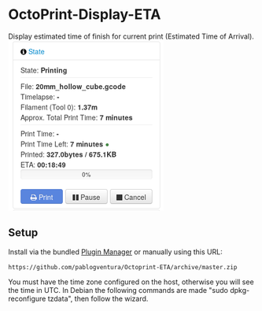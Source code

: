 # OctoPrint-Display-ETA

Display estimated time of finish for current print (Estimated Time of Arrival).
![alt text](./extras/img/screenshot.png)

## Setup

Install via the bundled [Plugin Manager](https://github.com/foosel/OctoPrint/wiki/Plugin:-Plugin-Manager)
or manually using this URL:

    https://github.com/pablogventura/Octoprint-ETA/archive/master.zip

You must have the time zone configured on the host, otherwise you will see the time in UTC.
In Debian the following commands are made "sudo dpkg-reconfigure tzdata", then follow the wizard.
